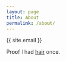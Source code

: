 ```yaml
---
layout: page
title: About
permalink: /about/
---
```


{{ site.email }}

Proof I had [hair](http://cdn87.psbin.com/img/mw=160/mh=210/cr=n/d=l4nkl/p9zkkl9bklmfqr78.jpg) once.